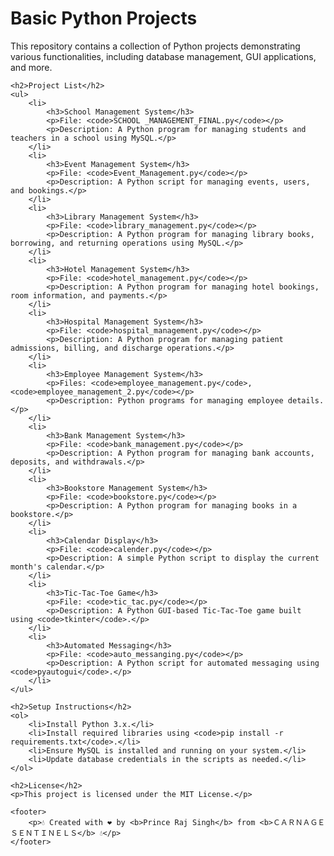 <!DOCTYPE html>
<html lang="en">
<head>
    <meta charset="UTF-8">
    <meta name="viewport" content="width=device-width, initial-scale=1.0">
    <title>Basic Python Projects</title>
</head>
<body>
    <h1>Basic Python Projects</h1>
    <p>This repository contains a collection of Python projects demonstrating various functionalities, including database management, GUI applications, and more.</p>

    <h2>Project List</h2>
    <ul>
        <li>
            <h3>School Management System</h3>
            <p>File: <code>SCHOOL _MANAGEMENT_FINAL.py</code></p>
            <p>Description: A Python program for managing students and teachers in a school using MySQL.</p>
        </li>
        <li>
            <h3>Event Management System</h3>
            <p>File: <code>Event_Management.py</code></p>
            <p>Description: A Python script for managing events, users, and bookings.</p>
        </li>
        <li>
            <h3>Library Management System</h3>
            <p>File: <code>library_management.py</code></p>
            <p>Description: A Python program for managing library books, borrowing, and returning operations using MySQL.</p>
        </li>
        <li>
            <h3>Hotel Management System</h3>
            <p>File: <code>hotel_management.py</code></p>
            <p>Description: A Python program for managing hotel bookings, room information, and payments.</p>
        </li>
        <li>
            <h3>Hospital Management System</h3>
            <p>File: <code>hospital_management.py</code></p>
            <p>Description: A Python program for managing patient admissions, billing, and discharge operations.</p>
        </li>
        <li>
            <h3>Employee Management System</h3>
            <p>Files: <code>employee_management.py</code>, <code>employee_management_2.py</code></p>
            <p>Description: Python programs for managing employee details.</p>
        </li>
        <li>
            <h3>Bank Management System</h3>
            <p>File: <code>bank_management.py</code></p>
            <p>Description: A Python program for managing bank accounts, deposits, and withdrawals.</p>
        </li>
        <li>
            <h3>Bookstore Management System</h3>
            <p>File: <code>bookstore.py</code></p>
            <p>Description: A Python program for managing books in a bookstore.</p>
        </li>
        <li>
            <h3>Calendar Display</h3>
            <p>File: <code>calender.py</code></p>
            <p>Description: A simple Python script to display the current month's calendar.</p>
        </li>
        <li>
            <h3>Tic-Tac-Toe Game</h3>
            <p>File: <code>tic_tac.py</code></p>
            <p>Description: A Python GUI-based Tic-Tac-Toe game built using <code>tkinter</code>.</p>
        </li>
        <li>
            <h3>Automated Messaging</h3>
            <p>File: <code>auto_messanging.py</code></p>
            <p>Description: A Python script for automated messaging using <code>pyautogui</code>.</p>
        </li>
    </ul>

    <h2>Setup Instructions</h2>
    <ol>
        <li>Install Python 3.x.</li>
        <li>Install required libraries using <code>pip install -r requirements.txt</code>.</li>
        <li>Ensure MySQL is installed and running on your system.</li>
        <li>Update database credentials in the scripts as needed.</li>
    </ol>

    <h2>License</h2>
    <p>This project is licensed under the MIT License.</p>

    <footer>
        <p>💧 Created with ❤ by <b>Prince Raj Singh</b> from <b>ＣＡＲＮＡＧＥ ＳＥＮＴＩＮＥＬＳ</b> 💧</p>
    </footer>
</body>
</html>